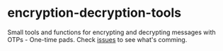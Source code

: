 # encryption-decryption-tools
Small tools and functions for encrypting and decrypting messages with OTPs - One-time pads. Check [issues](./issues/) to see what's comming.

